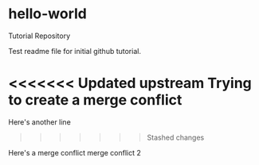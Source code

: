 # hello-world
Tutorial Repository

Test readme file for initial github tutorial.

<<<<<<< Updated upstream
Trying to create a merge conflict
=======
Here's another line
>>>>>>> Stashed changes

Here's a merge conflict
merge conflict 2
